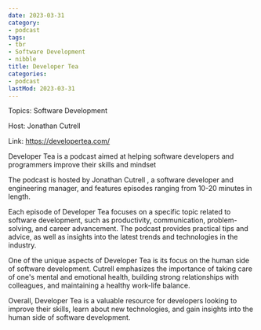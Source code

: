 ```yaml
---
date: 2023-03-31
category:
- podcast
tags:
- tbr
- Software Development
- nibble
title: Developer Tea
categories:
- podcast
lastMod: 2023-03-31
---
```

Topics: Software Development

Host: Jonathan Cutrell

Link: https://developertea.com/

Developer Tea is a podcast aimed at helping software developers and programmers improve their skills and mindset

The podcast is hosted by Jonathan Cutrell , a software developer and engineering manager, and features episodes ranging from 10-20 minutes in length.

Each episode of Developer Tea focuses on a specific topic related to software development, such as productivity, communication, problem-solving, and career advancement. The podcast provides practical tips and advice, as well as insights into the latest trends and technologies in the industry.

One of the unique aspects of Developer Tea is its focus on the human side of software development. Cutrell emphasizes the importance of taking care of one's mental and emotional health, building strong relationships with colleagues, and maintaining a healthy work-life balance.

Overall, Developer Tea is a valuable resource for developers looking to improve their skills, learn about new technologies, and gain insights into the human side of software development.
